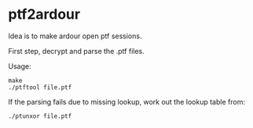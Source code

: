 ptf2ardour
==========

Idea is to make ardour open ptf sessions.

First step, decrypt and parse the .ptf files.

Usage:

	make
	./ptftool file.ptf

If the parsing fails due to missing lookup,
work out the lookup table from:

	./ptunxor file.ptf
